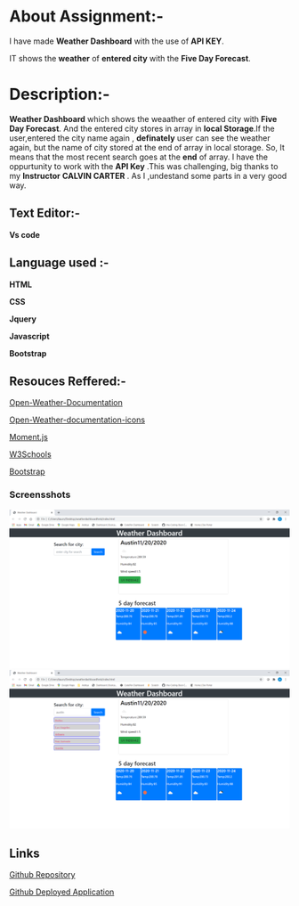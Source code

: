 # About Assignment:-
I have made **Weather Dashboard** with the use of **API KEY**.

IT shows the **weather** of **entered city** with the **Five Day Forecast**.





# Description:-
**Weather Dashboard** which shows the weaather of entered city with **Five Day Forecast**. And the entered city stores in array in **local Storage**.If the user,entered the city name again , **definately** user can see the weather again, but the name of city stored at the end of array in local storage. So, It means that the most recent search goes at the **end** of array. I have the oppurtunity to work with the **API Key** .This was challenging, big thanks to my **Instructor**
**CALVIN CARTER** . As I ,undestand some parts in a very good way.

   

## Text Editor:-

**Vs code**

## Language used :-

**HTML**

**CSS**

**Jquery**

**Javascript**

 **Bootstrap**




## Resouces Reffered:-

[Open-Weather-Documentation](https://openweathermap.org/api)

[Open-Weather-documentation-icons](https://openweathermap.org/weather-conditions)

[Moment.js](https://momentjs.com/)

[W3Schools](https://www.w3schools.com/jsref/jsref_substr.asp)

[Bootstrap](https://getbootstrap.com/docs/4.0/components/buttons/)




### Screensshots

![First screenshot](images/3.png)
![Second screenshot](images/2.png)



## Links
[Github Repository](https://github.com/nehreetkaur/weatherdashboardhmk)

[Github Deployed Application](https://nehreetkaur.github.io/weatherdashboardhmk/)